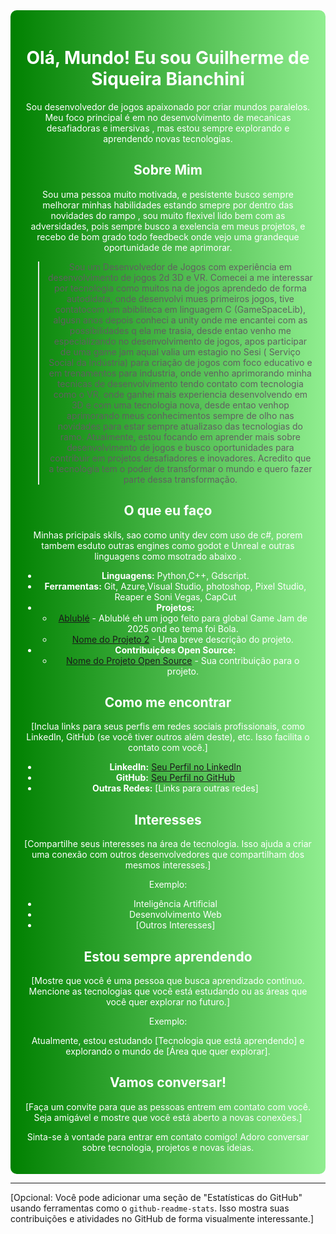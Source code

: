 <div align="center" style="background: linear-gradient(to right, #008000, #90EE90); color: white; padding: 20px; border-radius: 10px;">

# Olá, Mundo!  Eu sou Guilherme de Siqueira Bianchini

Sou desenvolvedor de jogos  apaixonado por criar mundos paralelos.  Meu foco principal é em no desenvolvimento de mecanicas desafiadoras e imersivas , mas estou sempre explorando e aprendendo novas tecnologias.

## Sobre Mim

Sou uma pessoa muito motivada, e pesistente busco sempre melhorar minhas habilidades estando smepre por dentro das novidades do rampo , sou muito flexivel lido bem com as adversidades, pois sempre busco a exelencia em meus projetos, e recebo de bom grado todo feedbeck onde vejo uma grandeque oportunidade de me aprimorar.

> Sou um Desenvolvedor de Jogos com experiência em desenvolvimento de jogos 2d 3D e VR.  Comecei a me interessar por tecnologia  como muitos na de jogos aprendedo de forma autodidata, onde desenvolvi mues primeiros jogos, tive contatocom um abibliteca em linguagem C (GameSpaceLib), algusn anos depois conheci a unity onde me encantei com as possibilidades q ela me trasia, desde entao venho me especializando no desenvolvimento de jogos, apos participar de uma game jam  aqual valia um estagio no Sesi ( Serviço Social da Indústria) para criação de jogos com foco educativo e em trenamentos para industria, onde venho aprimorando minha tecnicas  de desenvolvimento tendo contato com tecnologia como o VR, onde ganhei mais experiencia desenvolvendo em 3D e com uma tecnologia nova, desde entao venhop aprimorando meus conhecimentos sempre de olho nas novidades para estar sempre atualizaso das tecnologias do ramo.
> Atualmente, estou focando em aprender mais sobre desenvolvimento de jogos  e busco oportunidades para contribuir em projetos desafiadores e inovadores. Acredito que a tecnologia tem o poder de transformar o mundo e quero fazer parte dessa transformação.

## O que eu faço

Minhas pricipais skils, sao como unity dev  com uso de c#, porem tambem esduto outras engines como godot e Unreal e outras linguagens como msotrado abaixo .   

* **Linguagens:** Python,C++, Gdscript.
* **Ferramentas:** Git, Azure,Visual Studio, photoshop, Pixel Studio, Reaper e Soni Vegas, CapCut   
* **Projetos:**
    * [Ablublé](https://zusabalax.itch.io/ablubl) - Ablublé eh um jogo feito para global Game Jam de 2025 ond eo tema foi Bola.
    * [Nome do Projeto 2](link-para-o-projeto-2) - Uma breve descrição do projeto.
* **Contribuições Open Source:**
    * [Nome do Projeto Open Source](link-para-a-contribuição) - Sua contribuição para o projeto.

## Como me encontrar

[Inclua links para seus perfis em redes sociais profissionais, como LinkedIn, GitHub (se você tiver outros além deste), etc.  Isso facilita o contato com você.]

* **LinkedIn:** [Seu Perfil no LinkedIn](link-para-o-seu-linkedin)
* **GitHub:** [Seu Perfil no GitHub](link-para-o-seu-github)
* **Outras Redes:** [Links para outras redes]

## Interesses

[Compartilhe seus interesses na área de tecnologia.  Isso ajuda a criar uma conexão com outros desenvolvedores que compartilham dos mesmos interesses.]

Exemplo:

* Inteligência Artificial
* Desenvolvimento Web
* [Outros Interesses]

## Estou sempre aprendendo

[Mostre que você é uma pessoa que busca aprendizado contínuo.  Mencione as tecnologias que você está estudando ou as áreas que você quer explorar no futuro.]

Exemplo:

Atualmente, estou estudando [Tecnologia que está aprendendo] e explorando o mundo de [Área que quer explorar].

## Vamos conversar!

[Faça um convite para que as pessoas entrem em contato com você.  Seja amigável e mostre que você está aberto a novas conexões.]

Sinta-se à vontade para entrar em contato comigo! Adoro conversar sobre tecnologia, projetos e novas ideias.

</div>

---

[Opcional: Você pode adicionar uma seção de "Estatísticas do GitHub" usando ferramentas como o `github-readme-stats`.  Isso mostra suas contribuições e atividades no GitHub de forma visualmente interessante.]
